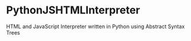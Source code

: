 # PythonJSHTMLInterpreter
HTML and JavaScript Interpreter written in Python using Abstract Syntax Trees

